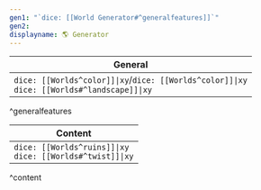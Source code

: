 ```yaml
---
gen1: "`dice: [[World Generator#^generalfeatures]]`"
gen2: 
displayname: 🌎 Generator
---
```


| General |
| ---- |
| `dice: [[Worlds^color]]\|xy`/`dice: [[Worlds^color]]\|xy`<br>`dice: [[Worlds#^landscape]]\|xy` |
^generalfeatures

| Content |
| ---- |
| `dice: [[Worlds^ruins]]\|xy`<br>`dice: [[Worlds#^twist]]\|xy` |
^content

